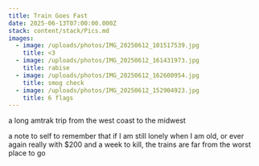 ```yaml
---
title: Train Goes Fast
date: 2025-06-13T07:00:00.000Z
stack: content/stack/Pics.md
images:
  - image: /uploads/photos/IMG_20250612_101517539.jpg
    title: <3
  - image: /uploads/photos/IMG_20250612_161431973.jpg
    title: rabise
  - image: /uploads/photos/IMG_20250612_162600954.jpg
    title: smog check
  - image: /uploads/photos/IMG_20250612_152904923.jpg
    title: 6 flags
---
```


a long amtrak trip from the west coast to the midwest

a note to self to remember that if I am still lonely when I am old, or ever again really with $200 and a week to kill, the trains are far from the worst place to go
